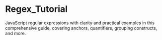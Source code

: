 # Regex_Tutorial
JavaScript regular expressions with clarity and practical examples in this comprehensive guide, covering anchors, quantifiers, grouping constructs, and more.
